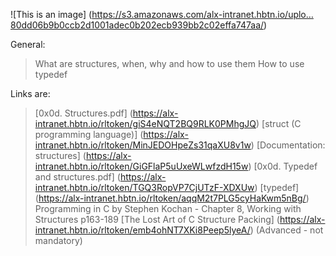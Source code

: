 ![This is an image] (https://s3.amazonaws.com/alx-intranet.hbtn.io/uplo…80dd06b9b0ccb2d1001adec0b202ecb939bb2c02effa747aa/)
   
General:
> What are structures, when, why and how to use them
> How to use typedef  
   
Links are:  
> [0x0d. Structures.pdf] (https://alx-intranet.hbtn.io/rltoken/giS4eNQT2BQ9RLK0PMhgJQ)
> [struct (C programming language)] (https://alx-intranet.hbtn.io/rltoken/MinJEDOHpeZs31qaXU8v1w)
> [Documentation: structures] (https://alx-intranet.hbtn.io/rltoken/GiGFlaP5uUxeWLwfzdH15w)
> [0x0d. Typedef and structures.pdf] (https://alx-intranet.hbtn.io/rltoken/TGQ3RopVP7CjUTzF-XDXUw)
> [typedef] (https://alx-intranet.hbtn.io/rltoken/aqqM2t7PLG5cyHaKwm5nBg/)
> Programming in C by Stephen Kochan - Chapter 8, Working with Structures p163-189
> [The Lost Art of C Structure Packing] (https://alx-intranet.hbtn.io/rltoken/emb4ohNT7XKi8Peep5lyeA/) \(Advanced - not mandatory\)

